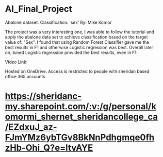 # AI_Final_Project
Abalone dataset. Classification: 'sex'
By: Mike Komor

The project was a very interesting one, I was able to follow the tutorial and apply the abalone  data set to achieve classification based on the target value of: "Sex". I found that using Random Forest Classifier gave me the best results in F1 and otherwise Logistic regression was best. Overall later on, tuned Logistic regression provided the best results, even in F1. 

Video Link: 

Hosted on OneDrive. Access is restricted to people with sheridan based office 365 accounts. 

# https://sheridanc-my.sharepoint.com/:v:/g/personal/komormi_shernet_sheridancollege_ca/EZdxuJ_az-FJmYMz6ybTGv8BkNnPdhgmqe0fhzHb-Ohi_Q?e=ltvAYE
